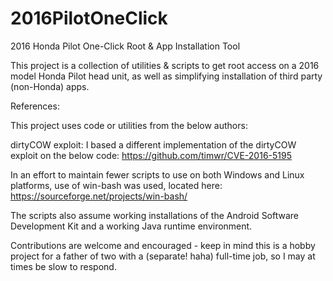 # 2016PilotOneClick
2016 Honda Pilot One-Click Root &amp; App Installation Tool

This project is a collection of utilities & scripts to get root access on a 2016 model Honda Pilot head unit, as well as simplifying installation of third party (non-Honda) apps. 

References:

This project uses code or utilities from the below authors:

dirtyCOW exploit: I based a different implementation of the dirtyCOW exploit on the below code:
https://github.com/timwr/CVE-2016-5195

In an effort to maintain fewer scripts to use on both Windows and Linux platforms, use of win-bash was used, located here:
https://sourceforge.net/projects/win-bash/

The scripts also assume working installations of the Android Software Development Kit and a working Java runtime environment. 

Contributions are welcome and encouraged - keep in mind this is a hobby project for a father of two with a (separate! haha) full-time job, so I may at times be slow to respond. 


